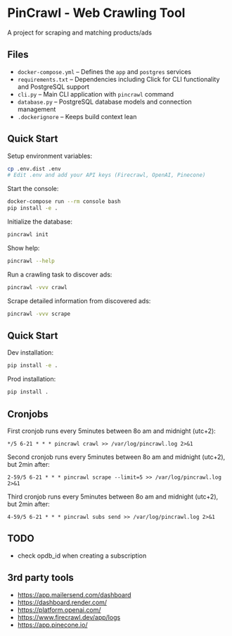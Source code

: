 # PinCrawl - Web Crawling Tool

A project for scraping and matching products/ads

## Files
- `docker-compose.yml` – Defines the `app` and `postgres` services
- `requirements.txt` – Dependencies including Click for CLI functionality and PostgreSQL support
- `cli.py` – Main CLI application with `pincrawl` command
- `database.py` – PostgreSQL database models and connection management
- `.dockerignore` – Keeps build context lean

## Quick Start

Setup environment variables:
```bash
cp .env.dist .env
# Edit .env and add your API keys (Firecrawl, OpenAI, Pinecone)
```

Start the console:
```bash
docker-compose run --rm console bash
pip install -e .
```

Initialize the database:
```bash
pincrawl init
```

Show help:
```bash
pincrawl --help
```

Run a crawling task to discover ads:
```bash
pincrawl -vvv crawl
```

Scrape detailed information from discovered ads:
```bash
pincrawl -vvv scrape
```

## Quick Start

Dev installation:
```bash
pip install -e .
```

Prod installation:
```bash
pip install .
```

## Cronjobs

First cronjob runs every 5minutes between 8o am and midnight (utc+2):

```
*/5 6-21 * * * pincrawl crawl >> /var/log/pincrawl.log 2>&1
```

Second cronjob runs every 5minutes between 8o am and midnight (utc+2), but 2min after:

```
2-59/5 6-21 * * * pincrawl scrape --limit=5 >> /var/log/pincrawl.log 2>&1
```

Third cronjob runs every 5minutes between 8o am and midnight (utc+2), but 2min after:

```
4-59/5 6-21 * * * pincrawl subs send >> /var/log/pincrawl.log 2>&1
```

## TODO

- check opdb_id when creating a subscription

## 3rd party tools

* https://app.mailersend.com/dashboard
* https://dashboard.render.com/
* https://platform.openai.com/
* https://www.firecrawl.dev/app/logs
* https://app.pinecone.io/